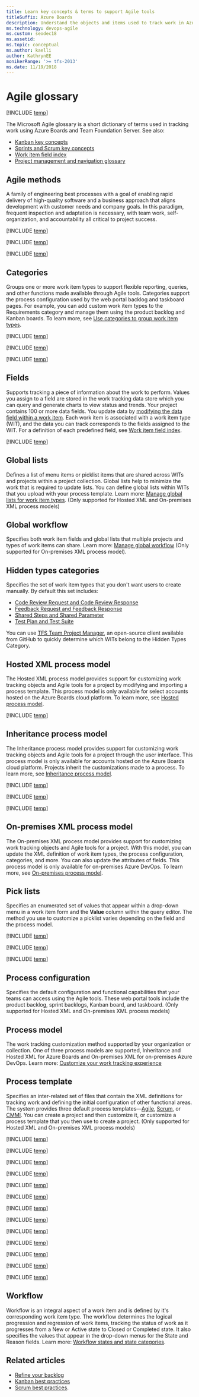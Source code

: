 ```yaml
---
title: Learn key concepts & terms to support Agile tools
titleSuffix: Azure Boards
description: Understand the objects and items used to track work in Azure Boards & TFS
ms.technology: devops-agile
ms.custom: seodec18
ms.assetid:  
ms.topic: conceptual
ms.author: kaelli
author: KathrynEE
monikerRange: '>= tfs-2013'
ms.date: 11/19/2018
---
```


# Agile glossary 

[!INCLUDE [temp](../includes/version-vsts-tfs-all-versions.md)]

The Microsoft Agile glossary is a short dictionary of terms used in tracking work using Azure Boards and Team Foundation Server. See also: 
- [Kanban key concepts](../boards/kanban-key-concepts.md)  
- [Sprints and Scrum key concepts](../sprints/scrum-key-concepts.md)  
- [Work item field index](guidance/work-item-field.md)  
- [Project management and navigation glossary](../../project/navigation/glossary.md)  

<!--- 
<a id="object-definitions"></a>
## Definitions of key work tracking objects 

Your work tracking experience is managed and customized primarily through the objects defined in the following table. 
-->

## Agile methods
A family of engineering best processes with a goal of enabling rapid delivery of high-quality software and a business approach that aligns development with customer needs and company goals. In this paradigm, frequent inspection and adaptation is necessary, with team work, self-organization, and accountability all critical to project success.

[!INCLUDE [temp](../../includes/glossary-terms/agile-tools.md)] 

[!INCLUDE [temp](../../includes/glossary-terms/area-paths.md)] 

[!INCLUDE [temp](../../includes/glossary-terms/bugs.md)] 

## Categories
Groups one or more work item types to support flexible reporting, queries, and other functions made available through Agile tools. Categories support the process configuration used by the web portal backlog and taskboard pages. For example, you can add custom work item types to the Requirements category and manage them using the product backlog and Kanban boards. To learn more, see [Use categories to group work item types](../../reference/xml/use-categories-to-group-work-item-types.md). 

[!INCLUDE [temp](../../includes/glossary-terms/dashboards.md)] 

[!INCLUDE [temp](../../includes/glossary-terms/discussion.md)] 

[!INCLUDE [temp](../../includes/glossary-terms/favorites.md)] 

## Fields 
Supports tracking a piece of information about the work to perform. Values you assign to a field are stored in the work tracking data store which you can query and generate charts to view status and trends. Your project contains 100 or more data fields. You update data by [modifying the data field within a work item](../backlogs/add-work-items.md). Each work item is associated with a work item type (WIT), and the data you can track corresponds to the fields assigned to the WIT. For a definition of each predefined field, see [Work item field index](guidance/work-item-field.md).   

[!INCLUDE [temp](../../includes/glossary-terms/follow.md)] 

## Global lists 
Defines a list of menu items or picklist items that are shared across WITs and projects within a project collection. Global lists help to minimize the work that is required to update lists. You can define global lists within WITs that you upload with your process template. Learn more: [Manage global lists for work item types](../../reference/witadmin/manage-global-lists-for-work-item-types.md). (Only supported for Hosted XML and On-premises XML process models) 

## Global workflow 
Specifies both work item fields and global lists that multiple projects and types of work items can share. Learn more: [Manage global workflow](../../reference/witadmin/witadmin-import-export-global-workflow.md) (Only supported for On-premises XML process model).   

<a id="hidden-types"> </a> 
## Hidden types categories  
Specifies the set of work item types that you don't want users to create manually. By default this set includes:   
-   [Code Review Request and Code Review Response](../../repos/tfvc/day-life-alm-developer-suspend-work-fix-bug-conduct-code-review.md )    
-   [Feedback Request and Feedback Response](../../project/feedback/get-feedback.md)    
-   [Shared Steps and Shared Parameter](../../test/create-test-cases.md)    
-   [Test Plan and Test Suite](../../test/create-a-test-plan.md)  
  
You can use [TFS Team Project Manager](https://github.com/jelledruyts/TfsTeamProjectManager), an open-source client available from GitHub to quickly determine which WITs belong to the Hidden Types Category. 

## Hosted XML process model  
The Hosted XML process model provides support for customizing work tracking objects and Agile tools for a project by modifying and importing a process template. This process model is only available for select accounts hosted on the Azure Boards cloud platform.  To learn more, see [Hosted process model](../../organizations/settings/work/hosted-xml-process-model.md).

[!INCLUDE [temp](../../includes/glossary-terms/issues.md)] 

## Inheritance process model 
The Inheritance process model provides support for customizing work tracking objects and Agile tools for a project through the user interface. This process model is only available for accounts hosted on the Azure Boards cloud platform. Projects inherit the customizations made to a process. To learn more, see [Inheritance process model](../../organizations/settings/work/inheritance-process-model.md).

[!INCLUDE [temp](../../includes/glossary-terms/iterations.md)] 

[!INCLUDE [temp](../../includes/glossary-terms/kanban-board.md)] 

[!INCLUDE [temp](../../includes/glossary-terms/links-and-link-types.md)] 

## On-premises XML process model 
The On-premises XML process model provides support for customizing work tracking objects and Agile tools for a project. With this model, you can update the XML definition of work item types, the process configuration, categories, and more. You can also update the attributes of fields. This process model is only available for on-premises Azure DevOps. To learn more, see [On-premises process model](../../reference/on-premises-xml-process-model.md).

## Pick lists

Specifies an enumerated set of values that appear within a drop-down menu in a work item form and the **Value** column within the query editor. The method you use to customize a picklist varies depending on the field and the process model.  

[!INCLUDE [temp](../../includes/glossary-terms/plans.md)] 

[!INCLUDE [temp](../../includes/glossary-terms/portfolio-backlog.md)] 

[!INCLUDE [temp](../../includes/glossary-terms/process.md)]  

## Process configuration

Specifies the default configuration and functional capabilities that your teams can access using the Agile tools. These web portal tools include the product backlog, sprint backlogs, Kanban board, and taskboard. (Only supported for Hosted XML and On-premises XML process models)  

## Process model  

The work tracking customization method supported by your organization or collection. One of three process models are supported, Inheritance and Hosted XML for Azure Boards and On-premises XML for on-premises Azure DevOps. Learn more: [Customize your work tracking experience](../../reference/customize-work.md) 

## Process template

Specifies an inter-related set of files that contain the XML definitions for tracking work and defining the initial configuration of other functional areas. The system provides three default process templates&mdash;[Agile](guidance/agile-process.md), [Scrum](guidance/scrum-process.md), or [CMMI](guidance/cmmi-process.md). You can create a project and then customize it, or customize a process template that you then use to create a project. (Only supported for Hosted XML and On-premises XML process models) 

[!INCLUDE [temp](../../includes/glossary-terms/product-backlog.md)] 

[!INCLUDE [temp](../../includes/glossary-terms/product-backlog-item.md)] 

[!INCLUDE [temp](../../includes/glossary-terms/projects.md)] 

[!INCLUDE [temp](../../includes/glossary-terms/queries.md)] 

[!INCLUDE [temp](../../includes/glossary-terms/remote-linking.md)] 

[!INCLUDE [temp](../../includes/glossary-terms/rollup.md)] 

[!INCLUDE [temp](../../includes/glossary-terms/sprints.md)] 

[!INCLUDE [temp](../../includes/glossary-terms/sprint-backlogs.md)]  

[!INCLUDE [temp](../../includes/glossary-terms/taskboard.md)] 

[!INCLUDE [temp](../../includes/glossary-terms/teams.md)] 

[!INCLUDE [temp](../../includes/glossary-terms/user-story.md)] 

[!INCLUDE [temp](../../includes/glossary-terms/widgets.md)] 

[!INCLUDE [temp](../../includes/glossary-terms/work-item-types.md)] 

## Workflow 

Workflow is an integral aspect of a work item and is defined by it's corresponding work item type. The workflow determines the logical progression and regression of work items, tracking the status of work as it progresses from a New or Active state to Closed or Completed state. It also specifies the values that appear in the drop-down menus for the State and Reason fields. Learn more: [Workflow states and state categories](../work-items/workflow-and-state-categories.md).

## Related articles 

- [Refine your backlog](../backlogs/best-practices-product-backlog.md)
- [Kanban best practices](../boards/best-practices-kanban.md)  
- [Scrum best practices](../sprints/best-practices-scrum.md). 
